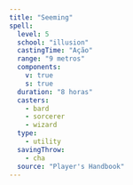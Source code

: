 ```yaml
---
title: "Seeming"
spell:
  level: 5
  school: "illusion"
  castingTime: "Ação"
  range: "9 metros"
  components:
    v: true
    s: true
  duration: "8 horas"
  casters:
    - bard
    - sorcerer
    - wizard
  type:
    - utility
  savingThrow:
    - cha
  source: "Player's Handbook"
---
```

